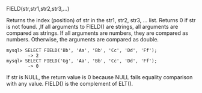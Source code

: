 FIELD(str,str1,str2,str3,...)

Returns the index (position) of str in the str1, str2, str3, ... list. Returns 0 if str is not found. ,If all arguments to FIELD() are strings, all arguments are compared as strings. If all arguments are numbers, they are compared as numbers. Otherwise, the arguments are compared as double. 

```
mysql> SELECT FIELD('Bb', 'Aa', 'Bb', 'Cc', 'Dd', 'Ff');
        -> 2
mysql> SELECT FIELD('Gg', 'Aa', 'Bb', 'Cc', 'Dd', 'Ff');
        -> 0
```

If str is NULL, the return value is 0 because NULL fails equality comparison with any value. FIELD() is the complement of ELT().


